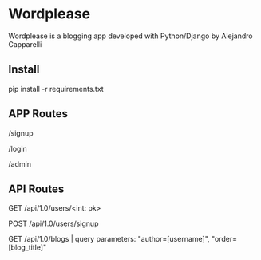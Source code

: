 # Wordplease

Wordplease is a blogging app developed with Python/Django by Alejandro Capparelli

## Install

pip install -r requirements.txt

## APP Routes

/signup

/login

/admin


## API Routes

GET     /api/1.0/users/<int: pk>

POST    /api/1.0/users/signup

GET     /api/1.0/blogs  | query parameters: "author=[username]", "order=[blog_title]"
